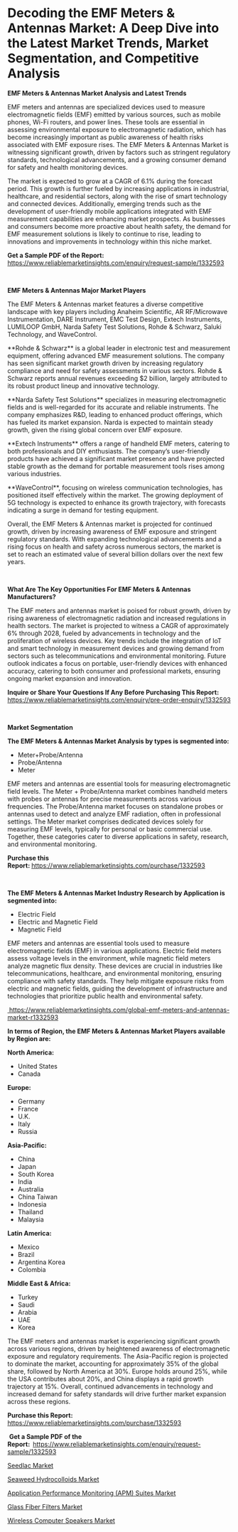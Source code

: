 <p><h1>Decoding the EMF Meters & Antennas Market: A Deep Dive into the Latest Market Trends, Market Segmentation, and Competitive Analysis</h1></p><p><strong>EMF Meters & Antennas Market Analysis and Latest Trends</strong></p>
<p><p>EMF meters and antennas are specialized devices used to measure electromagnetic fields (EMF) emitted by various sources, such as mobile phones, Wi-Fi routers, and power lines. These tools are essential in assessing environmental exposure to electromagnetic radiation, which has become increasingly important as public awareness of health risks associated with EMF exposure rises. The EMF Meters & Antennas Market is witnessing significant growth, driven by factors such as stringent regulatory standards, technological advancements, and a growing consumer demand for safety and health monitoring devices.</p><p>The market is expected to grow at a CAGR of 6.1% during the forecast period. This growth is further fueled by increasing applications in industrial, healthcare, and residential sectors, along with the rise of smart technology and connected devices. Additionally, emerging trends such as the development of user-friendly mobile applications integrated with EMF measurement capabilities are enhancing market prospects. As businesses and consumers become more proactive about health safety, the demand for EMF measurement solutions is likely to continue to rise, leading to innovations and improvements in technology within this niche market.</p></p>
<p><strong>Get a Sample PDF of the Report:&nbsp;</strong> <a href="https://www.reliablemarketinsights.com/enquiry/request-sample/1332593?utm_campaign=1512&utm_medium=2&utm_source=Github&utm_content=ia&utm_term=11122024&utm_id=emf-meters-antennas">https://www.reliablemarketinsights.com/enquiry/request-sample/1332593</a></p>
<p>&nbsp;</p>
<p><strong>EMF Meters & Antennas Major Market Players</strong></p>
<p><p>The EMF Meters & Antennas market features a diverse competitive landscape with key players including Anaheim Scientific, AR RF/Microwave Instrumentation, DARE Instrument, EMC Test Design, Extech Instruments, LUMILOOP GmbH, Narda Safety Test Solutions, Rohde & Schwarz, Saluki Technology, and WaveControl.</p><p>**Rohde & Schwarz** is a global leader in electronic test and measurement equipment, offering advanced EMF measurement solutions. The company has seen significant market growth driven by increasing regulatory compliance and need for safety assessments in various sectors. Rohde & Schwarz reports annual revenues exceeding $2 billion, largely attributed to its robust product lineup and innovative technology.</p><p>**Narda Safety Test Solutions** specializes in measuring electromagnetic fields and is well-regarded for its accurate and reliable instruments. The company emphasizes R&D, leading to enhanced product offerings, which has fueled its market expansion. Narda is expected to maintain steady growth, given the rising global concern over EMF exposure.</p><p>**Extech Instruments** offers a range of handheld EMF meters, catering to both professionals and DIY enthusiasts. The company’s user-friendly products have achieved a significant market presence and have projected stable growth as the demand for portable measurement tools rises among various industries.</p><p>**WaveControl**, focusing on wireless communication technologies, has positioned itself effectively within the market. The growing deployment of 5G technology is expected to enhance its growth trajectory, with forecasts indicating a surge in demand for testing equipment.</p><p>Overall, the EMF Meters & Antennas market is projected for continued growth, driven by increasing awareness of EMF exposure and stringent regulatory standards. With expanding technological advancements and a rising focus on health and safety across numerous sectors, the market is set to reach an estimated value of several billion dollars over the next few years.</p></p>
<p>&nbsp;</p>
<p><strong>What Are The Key Opportunities For EMF Meters & Antennas Manufacturers?</strong></p>
<p><p>The EMF meters and antennas market is poised for robust growth, driven by rising awareness of electromagnetic radiation and increased regulations in health sectors. The market is projected to witness a CAGR of approximately 6% through 2028, fueled by advancements in technology and the proliferation of wireless devices. Key trends include the integration of IoT and smart technology in measurement devices and growing demand from sectors such as telecommunications and environmental monitoring. Future outlook indicates a focus on portable, user-friendly devices with enhanced accuracy, catering to both consumer and professional markets, ensuring ongoing market expansion and innovation.</p></p>
<p><strong>Inquire or Share Your Questions If Any Before Purchasing This Report:</strong> <a href="https://www.reliablemarketinsights.com/enquiry/pre-order-enquiry/1332593?utm_campaign=1512&utm_medium=2&utm_source=Github&utm_content=ia&utm_term=11122024&utm_id=emf-meters-antennas">https://www.reliablemarketinsights.com/enquiry/pre-order-enquiry/1332593</a></p>
<p>&nbsp;</p>
<p><strong>Market Segmentation</strong></p>
<p><strong>The EMF Meters & Antennas Market Analysis by types is segmented into:</strong></p>
<p><ul><li>Meter+Probe/Antenna</li><li>Probe/Antenna</li><li>Meter</li></ul></p>
<p><p>EMF meters and antennas are essential tools for measuring electromagnetic field levels. The Meter + Probe/Antenna market combines handheld meters with probes or antennas for precise measurements across various frequencies. The Probe/Antenna market focuses on standalone probes or antennas used to detect and analyze EMF radiation, often in professional settings. The Meter market comprises dedicated devices solely for measuring EMF levels, typically for personal or basic commercial use. Together, these categories cater to diverse applications in safety, research, and environmental monitoring.</p></p>
<p><strong>Purchase this Report:&nbsp;</strong><a href="https://www.reliablemarketinsights.com/purchase/1332593?utm_campaign=1512&utm_medium=2&utm_source=Github&utm_content=ia&utm_term=11122024&utm_id=emf-meters-antennas">https://www.reliablemarketinsights.com/purchase/1332593</a></p>
<p>&nbsp;</p>
<p><strong>The EMF Meters & Antennas Market Industry Research by Application is segmented into:</strong></p>
<p><ul><li>Electric Field</li><li>Electric and Magnetic Field</li><li>Magnetic Field</li></ul></p>
<p><p>EMF meters and antennas are essential tools used to measure electromagnetic fields (EMF) in various applications. Electric field meters assess voltage levels in the environment, while magnetic field meters analyze magnetic flux density. These devices are crucial in industries like telecommunications, healthcare, and environmental monitoring, ensuring compliance with safety standards. They help mitigate exposure risks from electric and magnetic fields, guiding the development of infrastructure and technologies that prioritize public health and environmental safety.</p></p>
<p><a href="https://www.reliablemarketinsights.com/global-emf-meters-and-antennas-market-r1332593?utm_campaign=1512&utm_medium=2&utm_source=Github&utm_content=ia&utm_term=11122024&utm_id=emf-meters-antennas">&nbsp;https://www.reliablemarketinsights.com/global-emf-meters-and-antennas-market-r1332593</a></p>
<p><strong>In terms of Region, the EMF Meters & Antennas Market Players available by Region are:</strong></p>
<p>
    <p> <strong> North America: </strong>
        <ul>
            <li>United States</li>
            <li>Canada</li>
        </ul>
        </p> 
    <p> <strong> Europe: </strong>
        <ul>
            <li>Germany</li>
            <li>France</li>
            <li>U.K.</li>
            <li>Italy</li>
            <li>Russia</li>
        </ul>
        </p> 
    <p> <strong> Asia-Pacific: </strong>
        <ul>
            <li>China</li>
            <li>Japan</li>
            <li>South Korea</li>
            <li>India</li>
            <li>Australia</li>
            <li>China Taiwan</li>
            <li>Indonesia</li>
            <li>Thailand</li>
            <li>Malaysia</li>
        </ul>
        </p> 
    <p> <strong> Latin America: </strong>
        <ul>
            <li>Mexico</li>
            <li>Brazil</li>
            <li>Argentina Korea</li>
            <li>Colombia</li>
        </ul>
        </p> 
    <p> <strong> Middle East & Africa: </strong>
        <ul>
            <li>Turkey</li>
            <li>Saudi</li>
            <li>Arabia</li>
            <li>UAE</li>
            <li>Korea</li>
        </ul>
    </p>
    </p>
<p><p>The EMF meters and antennas market is experiencing significant growth across various regions, driven by heightened awareness of electromagnetic exposure and regulatory requirements. The Asia-Pacific region is projected to dominate the market, accounting for approximately 35% of the global share, followed by North America at 30%. Europe holds around 25%, while the USA contributes about 20%, and China displays a rapid growth trajectory at 15%. Overall, continued advancements in technology and increased demand for safety standards will drive further market expansion across these regions.</p></p>
<p><strong>Purchase this Report: </strong><a href="https://www.reliablemarketinsights.com/purchase/1332593?utm_campaign=1512&utm_medium=2&utm_source=Github&utm_content=ia&utm_term=11122024&utm_id=emf-meters-antennas">https://www.reliablemarketinsights.com/purchase/1332593</a></p>
<p>&nbsp;<strong>Get a Sample PDF of the Report:&nbsp;&nbsp;</strong><a href="https://www.reliablemarketinsights.com/enquiry/request-sample/1332593?utm_campaign=1512&utm_medium=2&utm_source=Github&utm_content=ia&utm_term=11122024&utm_id=emf-meters-antennas">https://www.reliablemarketinsights.com/enquiry/request-sample/1332593</a></p>
<p><strong></strong></p>
<p><p><a href="https://www.linkedin.com/pulse/future-growth-seedlac-market-7-cagr-2024-2031-focusing-revenue-avmwc?utm_campaign=1512&utm_medium=2&utm_source=Github&utm_content=ia&utm_term=11122024&utm_id=emf-meters-antennas">Seedlac Market</a></p><p><a href="https://www.linkedin.com/pulse/seaweed-hydrocolloids-market-growth-forecast-20242031-9-cagr-nrsqc?utm_campaign=1512&utm_medium=2&utm_source=Github&utm_content=ia&utm_term=11122024&utm_id=emf-meters-antennas">Seaweed Hydrocolloids Market</a></p><p><a href="https://github.com/willjis/Market-Research-Report-List-1/blob/main/application-performance-monitoring-apm-suites-market.md?utm_campaign=1512&utm_medium=2&utm_source=Github&utm_content=ia&utm_term=11122024&utm_id=emf-meters-antennas">Application Performance Monitoring (APM) Suites Market</a></p><p><a href="https://www.linkedin.com/pulse/market-trends-report-analyzing-glass-fiber-filters-markets-size-hc7nc?utm_campaign=1512&utm_medium=2&utm_source=Github&utm_content=ia&utm_term=11122024&utm_id=emf-meters-antennas">Glass Fiber Filters Market</a></p><p><a href="https://www.linkedin.com/pulse/wireless-computer-speakers-market-size-expansion-forecast-njx4c?utm_campaign=1512&utm_medium=2&utm_source=Github&utm_content=ia&utm_term=11122024&utm_id=emf-meters-antennas">Wireless Computer Speakers Market</a></p></p>